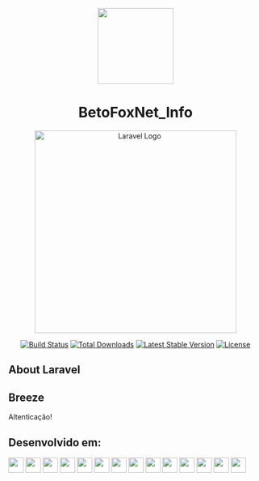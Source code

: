 <div align="center">

<a href="https://portfolio-react-betofoxnet-info-projects.vercel.app/"><img src="https://github.com/user-attachments/assets/8e37b052-5c84-4c25-bcb3-56f36e875326" width="150px"/></a>

# BetoFoxNet_Info

</div>

<p align="center"><a href="https://laravel.com" target="_blank"><img src="https://raw.githubusercontent.com/laravel/art/master/logo-lockup/5%20SVG/2%20CMYK/1%20Full%20Color/laravel-logolockup-cmyk-red.svg" width="400" alt="Laravel Logo"></a></p>

<p align="center">
<a href="https://github.com/laravel/framework/actions"><img src="https://github.com/laravel/framework/workflows/tests/badge.svg" alt="Build Status"></a>
<a href="https://packagist.org/packages/laravel/framework"><img src="https://img.shields.io/packagist/dt/laravel/framework" alt="Total Downloads"></a>
<a href="https://packagist.org/packages/laravel/framework"><img src="https://img.shields.io/packagist/v/laravel/framework" alt="Latest Stable Version"></a>
<a href="https://packagist.org/packages/laravel/framework"><img src="https://img.shields.io/packagist/l/laravel/framework" alt="License"></a>
</p>

## About Laravel

## Breeze

Altenticação!

## Desenvolvido em:

<div>

  <img src="https://cdn.jsdelivr.net/gh/devicons/devicon@latest/icons/vscode/vscode-original.svg" width="30px"/>
  <img src="https://cdn.jsdelivr.net/gh/devicons/devicon/icons/html5/html5-original.svg" width="30px"/>
  <img src="https://cdn.jsdelivr.net/gh/devicons/devicon/icons/css3/css3-original.svg" width="30px"/>
  <img src="https://cdn.jsdelivr.net/gh/devicons/devicon@latest/icons/tailwindcss/tailwindcss-original.svg" width="30px"/>
  <img src="https://cdn.jsdelivr.net/gh/devicons/devicon@latest/icons/github/github-original.svg" width="30px"/>
  <img src="https://cdn.jsdelivr.net/gh/devicons/devicon@latest/icons/composer/composer-original.svg" width="30px"/>
  <img src="https://cdn.jsdelivr.net/gh/devicons/devicon@latest/icons/php/php-original.svg" width="30px"/>
  <img src="https://cdn.jsdelivr.net/gh/devicons/devicon@latest/icons/vitejs/vitejs-original.svg" width="30px"/>
  <img src="https://cdn.jsdelivr.net/gh/devicons/devicon@latest/icons/laravel/laravel-original.svg" width="30px"/>
  <img src="https://cdn.jsdelivr.net/gh/devicons/devicon/icons/javascript/javascript-plain.svg" width="30px"/>
  <img src="https://cdn.jsdelivr.net/gh/devicons/devicon@latest/icons/mysql/mysql-original.svg" width="30px" />
  <img src="https://cdn.jsdelivr.net/gh/devicons/devicon@latest/icons/axios/axios-plain.svg" width="30px"/>
  <img src="https://cdn.jsdelivr.net/gh/devicons/devicon@latest/icons/nodejs/nodejs-plain.svg" width="30px"/>
  <img src="https://cdn.jsdelivr.net/gh/devicons/devicon@latest/icons/npm/npm-original-wordmark.svg" width="30px"/>
  
</div>
